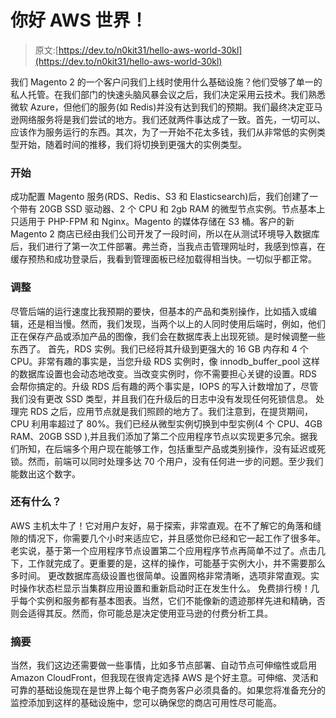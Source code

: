 # 你好 AWS 世界！

> 原文:[https://dev.to/n0kit31/hello-aws-world-30kl](https://dev.to/n0kit31/hello-aws-world-30kl)

我们 Magento 2 的一个客户问我们上线时使用什么基础设施？他们受够了单一的私人托管。在我们部门的快速头脑风暴会议之后，我们决定采用云技术。我们熟悉微软 Azure，但他们的服务(如 Redis)并没有达到我们的预期。我们最终决定亚马逊网络服务将是我们尝试的地方。我们还就两件事达成了一致。首先，一切可以、应该作为服务运行的东西。其次，为了一开始不花太多钱，我们从非常低的实例类型开始，随着时间的推移，我们将切换到更强大的实例类型。

### 开始

成功配置 Magento 服务(RDS、Redis、S3 和 Elasticsearch)后，我们创建了一个带有 20GB SSD 驱动器、2 个 CPU 和 2gb RAM 的微型节点实例。节点基本上只适用于 PHP-FPM 和 Nginx。Magento 的媒体存储在 S3 桶。客户的新 Magento 2 商店已经由我们公司开发了一段时间，所以在从测试环境导入数据库后，我们进行了第一次工件部署。弗兰奇，当我点击管理网址时，我感到惊喜，在缓存预热和成功登录后，我看到管理面板已经加载得相当快。一切似乎都正常。

### 调整

尽管后端的运行速度比我预期的要快，但基本的产品和类别操作，比如插入或编辑，还是相当慢。然而，我们发现，当两个以上的人同时使用后端时，例如，他们正在保存产品或添加产品的图像，我们会在数据库表上出现死锁。是时候调整一些东西了。
首先，RDS 实例。我们已经将其升级到更强大的 16 GB 内存和 4 个 CPU。非常有趣的事实是，当您升级 RDS 实例时，像 innodb_buffer_pool 这样的数据库设置也会动态地改变。当改变实例时，你不需要担心关键的设置。RDS 会帮你搞定的。升级 RDS 后有趣的两个事实是，IOPS 的写入计数增加了，尽管我们没有更改 SSD 类型，并且我们在升级后的日志中没有发现任何死锁信息。
处理完 RDS 之后，应用节点就是我们照顾的地方了。我们注意到，在提货期间，CPU 利用率超过了 80%。我们已经从微型实例切换到中型实例(4 个 CPU、4GB RAM、20GB SSD ),并且我们添加了第二个应用程序节点以实现更多冗余。据我们所知，在后端多个用户现在能够工作，包括重型产品或类别操作，没有延迟或死锁。然而，前端可以同时处理多达 70 个用户，没有任何进一步的问题。至少我们能数出这个数字。

### 还有什么？

AWS 主机太牛了！它对用户友好，易于探索，非常直观。在不了解它的角落和缝隙的情况下，你需要几个小时来适应它，并且感觉你已经和它一起工作了很多年。
老实说，基于第一个应用程序节点设置第二个应用程序节点再简单不过了。点击几下，工作就完成了。更重要的是，这样的操作，可能基于实例大小，并不需要那么多时间。
更改数据库高级设置也很简单。设置网格非常清晰，选项非常直观。实时操作状态栏显示当集群应用设置和重新启动时正在发生什么。
免费排行榜！几乎每个实例和服务都有基本图表。当然，它们不能像新的遗迹那样先进和精确，否则会适得其反。然而，你可能总是决定使用亚马逊的付费分析工具。

### 摘要

当然，我们这边还需要做一些事情，比如多节点部署、自动节点可伸缩性或启用 Amazon CloudFront，但我现在很肯定选择 AWS 是个好主意。可伸缩、灵活和可靠的基础设施现在是世界上每个电子商务客户必须具备的。如果您将准备充分的监控添加到这样的基础设施中，您可以确保您的商店可用性尽可能高。